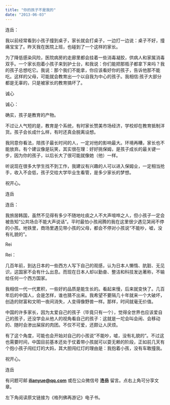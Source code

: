 ```yaml
---
title: "你的孩子不是我的"
date: "2013-06-03"
---
```


连岳：

我以前经常看到小孩子撞到桌子，家长就会打桌子，一边打一边说：桌子不好，撞痛宝宝了。昨天我在医院上班，也碰到了一个这样的家长。

为了降低感染风险，医院病房的走廊里都会挂着一些消毒凝胶，供病人和家属消毒双手。一个家长抱着小孩子来到护士台，和我说：你们能把那瓶子都拿下来吗？我的孩子总想吃它。我说：那个我们不能拿，你应该看好你的孩子，告诉他那不能吃。这样的父母，可能就会教育出一个以自我为中心的孩子。我相信:孩子大部分都是无辜的，只是被家长的教育搞坏了。

诚心

诚心：

确实，孩子是教育的产物。

不过让人气短的是，教育是个系统，有时家长赞美市场经济，学校却在教育抵制洋货。孩子会长成什么样，有时还真会脱离设想。

我同意你看法，陪孩子最长时间的人，一定对他的影响最大。环境再糟，家长也不能放弃。有个建议像是玩笑，其实很在理：好好挑保姆，是孩子成长的最关键一步，因为你的孩子，以后长大了很可能就像她（他）一样。

听说现在很多大学生找不到工作，我建议有兴趣的人可以进入保姆业，一定相当抢手，收入不会低，孩子交给大学毕业生看管，是多少家长的梦想。

祝开心。

连岳

连岳：

我旅居韩国，虽然不见得有多少不随地吐痰之人不大声喧哗之人，但小孩子一定会被告知“公共场合不能大声说话”。平时最怕小孩闹腾的我在这里很少遇见哭闹不停的小孩。地铁里，商场里遇见带小孩的父母，都会不停对小孩说“不能吵，嘘，没有礼貌的”。

Rei

Rei：

几百年前，到达日本的一些西方人写下自己的观感，认为日本人懒惰、肮脏、无见识，这国家不会有什么出息。而现在日本人却以勤奋、整洁和科技发达著称，不输给任何一个西方国家。

我相信一代一代累积，一些好的品质是能生长的。看起来慢，后来就变快了。几百年后的中国人，会是怎样，谁也猜不出来。我希望不要隔几十年就来一个大破坏，创造的财富和文明一夜间消失，人变得像野兽一样。那样，时间就毫无价值。

中国的许多家长，因为太爱自己的孩子（毕竟只有一个），觉得全世界也应该爱自己的孩子，还没学会从他人的视角看自己的孩子：这就是一坨会叫会闹、会移动的、随时会渗出屎尿的肉团。不仅不可爱，还颇让人厌烦。

有了这个角度，可能也会开始对自己的小孩说“不能吵，嘘，没有礼貌的”。不过这也需要时间，中国目前基本还处于仗着带小孩就可以耍无赖的阶段，正如前几天有个抱小孩子闯红灯的大妈，其大胆闯红灯的理由是：我抱着小孩，没有车敢撞我。

祝开心。

连岳

有问题可邮 **ilianyue@qq.com** 或在公众微信号 **连岳** 留言。点右上角可分享文章。

左下角阅读原文链接为《格列佛再游记》电子书。
